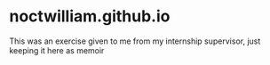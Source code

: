 # noctwilliam.github.io
This was an exercise given to me from my internship supervisor, just keeping it here as memoir

